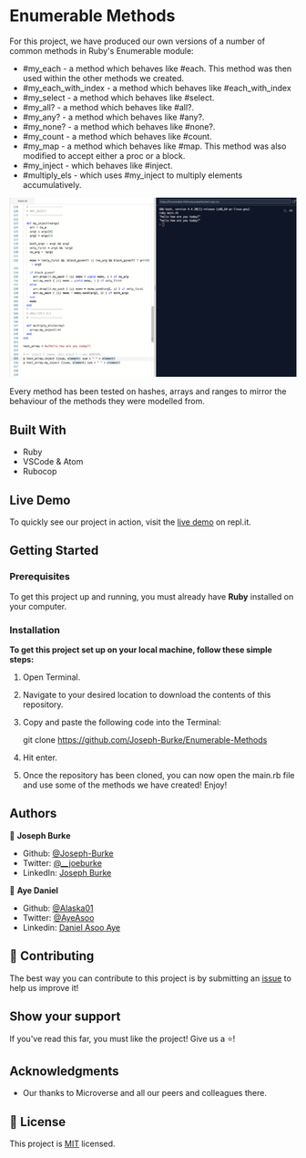 # Enumerable Methods

For this project, we have produced our own versions of a number of common methods in Ruby's Enumerable module: 

- #my_each - a method which behaves like #each. This method was then used within the other methods we created.
- #my_each_with_index - a method which behaves like #each_with_index
- #my_select - a method which behaves like #select.
- #my_all? - a method which behaves like #all?.
- #my_any? - a method which behaves like #any?.
- #my_none? - a method which behaves like #none?.
- #my_count - a method which behaves like #count.
- #my_map - a method which behaves like #map. This method was also modified to accept either a proc or a block.
- #my_inject - which behaves like #inject.
- #multiply_els - which uses #my_inject to multiply elements accumulatively.

![screenshot](assets/Enumerable-Methods-Screenshot.png)

Every method has been tested on hashes, arrays and ranges to mirror the behaviour of the methods they were modelled from.

## Built With
- Ruby
- VSCode & Atom
- Rubocop

## Live Demo

To quickly see our project in action, visit the [live demo](https://repl.it/@JosephBurke2/Enumerable-Methods#main.rb) on repl.it.

## Getting Started

### Prerequisites

To get this project up and running, you must already have **Ruby** installed on your computer.

### Installation

**To get this project set up on your local machine, follow these simple steps:**

1. Open Terminal.

2. Navigate to your desired location to download the contents of this repository.

3. Copy and paste the following code into the Terminal:

    git clone https://github.com/Joseph-Burke/Enumerable-Methods

4. Hit enter.

5. Once the repository has been cloned, you can now open the main.rb file and use some of the methods we have created! Enjoy!

## Authors

👤 **Joseph Burke**

- Github: [@Joseph-Burke](https://github.com/Joseph-Burke)
- Twitter: [@__joeburke](https://twitter.com/__joeburke)
- LinkedIn: [Joseph Burke](https://www.linkedin.com/in/joseph-burke-b7a8261a5)

👤 **Aye Daniel**

- Github: [@Alaska01](https://github.com/Alaska01)
- Twitter: [@AyeAsoo](https://twitter.com/AyeAsoo)
- Linkedin: [Daniel Asoo Aye](https://www.linkedin.com/in/daniel-asoo-aye-178500140/)

## 🤝 Contributing

The best way you can contribute to this project is by submitting an [issue](https://github.com/Joseph-Burke/Enumerable-Methods/issues) to help us improve it!

## Show your support

If you've read this far, you must like the project! Give us a ⭐️!

## Acknowledgments

- Our thanks to Microverse and all our peers and colleagues there.

## 📝 License

This project is [MIT](lic.url) licensed.
